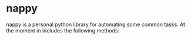 nappy
==

nappy is a personal python library for automating some common tasks. At the moment in includes the following methods:

